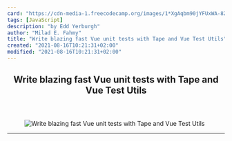 ```yaml
---
card: "https://cdn-media-1.freecodecamp.org/images/1*XgAqbm90jYFUxWA-8Z0zOw.png"
tags: [JavaScript]
description: "by Edd Yerburgh"
author: "Milad E. Fahmy"
title: "Write blazing fast Vue unit tests with Tape and Vue Test Utils"
created: "2021-08-16T10:21:31+02:00"
modified: "2021-08-16T10:21:31+02:00"
---
```

<div class="site-wrapper">
<main id="site-main" class="site-main outer">
<div class="inner">
<article class="post-full post tag-javascript tag-vuejs tag-testing tag-tech tag-web-development ">
<header class="post-full-header">
<h1 class="post-full-title">Write blazing fast Vue unit tests with Tape and Vue Test Utils</h1>
</header>
<figure class="post-full-image">
<picture>
<source media="(max-width: 700px)" sizes="1px" srcset="data:image/gif;base64,R0lGODlhAQABAIAAAAAAAP///yH5BAEAAAAALAAAAAABAAEAAAIBRAA7 1w">
<source media="(min-width: 701px)" sizes="(max-width: 800px) 400px,
(max-width: 1170px) 700px,
1400px" srcset="https://cdn-media-1.freecodecamp.org/images/1*XgAqbm90jYFUxWA-8Z0zOw.png 300w,
https://cdn-media-1.freecodecamp.org/images/1*XgAqbm90jYFUxWA-8Z0zOw.png 600w,
https://cdn-media-1.freecodecamp.org/images/1*XgAqbm90jYFUxWA-8Z0zOw.png 1000w,
https://cdn-media-1.freecodecamp.org/images/1*XgAqbm90jYFUxWA-8Z0zOw.png 2000w">
<img onerror="this.style.display='none'" src="https://cdn-media-1.freecodecamp.org/images/1*XgAqbm90jYFUxWA-8Z0zOw.png" alt="Write blazing fast Vue unit tests with Tape and Vue Test Utils">
</picture>
</figure>
<section class="post-full-content">
<div class="post-content medium-migrated-article">
</div>
<hr>
</section>
</article>
</div>
</main>
</div>
<!-- Google Tag Manager (noscript) -->
<!-- End Google Tag Manager (noscript) -->
